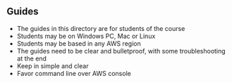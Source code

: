 ## Guides
- The guides in this directory are for students of the course
- Students may be on Windows PC, Mac or Linux
- Students may be based in any AWS region
- The guides need to be clear and bulletproof, with some troubleshooting at the end
- Keep in simple and clear
- Favor command line over AWS console